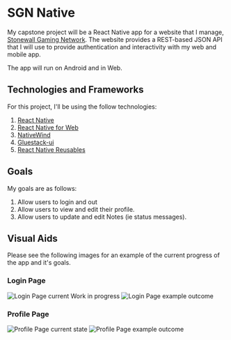 # SGN Native

My capstone project will be a React Native app for a website that I 
manage, [Stonewall Gaming Network](https://www.stonewallgaming.net). The
website provides a REST-based JSON API that I will use to provide 
authentication and interactivity with my web and mobile app.

The app will run on Android and in Web.

## Technologies and Frameworks
For this project, I'll be using the follow technologies:

1. [React Native](https://reactnative.dev/)
2. [React Native for Web](https://necolas.github.io/react-native-web/)
3. [NativeWind](https://www.nativewind.dev/)
4. [Gluestack-ui](https://gluestack.io/ui/nativewind/docs/home/getting-started/installation)
5. [React Native Reusables](https://rnr-docs.vercel.app/getting-started/introduction/)

## Goals

My goals are as follows:

1. Allow users to login and out
2. Allow users to view and edit their profile.
3. Allow users to update and edit Notes (ie status messages).

## Visual Aids

Please see the following images for an example of the current progress 
of the app and it's goals.

### Login Page

![Login Page current Work in progress](/login-page-wip.png)
![Login Page example outcome](/login-page-example.png)

### Profile Page

![Profile Page current state](/profile-page-wip.png)
![Profile Page example outcome](/profile-page-example.png)